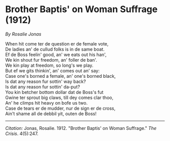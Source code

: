 <!--
title:   Brother Baptis' on Woman Suffrage
author:  Jonas, Rosalie
journal: The Crisis
year:    1912
volume:  4
issue:   5
pages:   247
-->
# Brother Baptis' on Woman Suffrage (1912)

*By Rosalie Jonas*

When hit come ter de question er de female vote,       
De ladies an' de cullud folks is in de same boat.      
Ef de Boss feelin' good, an' we eats out his han',      
We kin shout fur freedom, an' foller de ban'.      
We kin play at freedom, so long's we play.      
But ef we gits thinkin', an' comes out an' say:      
Case one's borned a female, an' one's borned black,      
Is dat any reason fur sottin' way back?      
Is dat any reason fur sottin' da-put?      
You kin betcher bottom dollar dat de Boss's fut      
Gwine ter sprout big claws, till dey comes clar thoo,      
An' he climps hit heavy on bofe us two.      
Case de tears er de mudder, nur de sign er de cross,      
Ain't shame all de debbil yit, outen de Boss!      

_________________
*Citation:* Jonas, Rosalie. 1912. "Brother Baptis' on Woman Suffrage." *The Crisis*. 4(5):247.